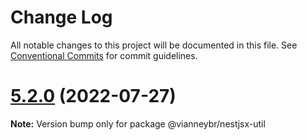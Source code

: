 # Change Log

All notable changes to this project will be documented in this file.
See [Conventional Commits](https://conventionalcommits.org) for commit guidelines.

# [5.2.0](https://github.com/nestjsx/crud/compare/v5.0.0-alpha.3...v5.2.0) (2022-07-27)

**Note:** Version bump only for package @vianneybr/nestjsx-util
